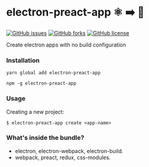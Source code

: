 # electron-preact-app :atom_symbol: :arrow_right: :rocket:
[![GitHub issues](https://img.shields.io/github/issues/btzr-io/electron-preact-app.svg?style=for-the-badge)](https://github.com/btzr-io/electron-preact-app/issues)
[![GitHub forks](https://img.shields.io/github/forks/btzr-io/electron-preact-app.svg?style=for-the-badge)](https://github.com/btzr-io/electron-preact-app/network)
[![GitHub license](https://img.shields.io/github/license/btzr-io/electron-preact-app.svg?style=for-the-badge)](https://github.com/btzr-io/electron-preact-app/blob/master/LICENSE)

Create electron apps with no build configuration 

### Installation

```Shell
yarn global add electron-preact-app
```
```Shell
npm -g electron-preact-app
```

### Usage
Creating a new project:
```Shell
$ electron-preact-app create <app-name> 
```

### What's inside the bundle?

* electron, electron-webpack, electron-build.
* webpack, preact, redux, css-modules.
